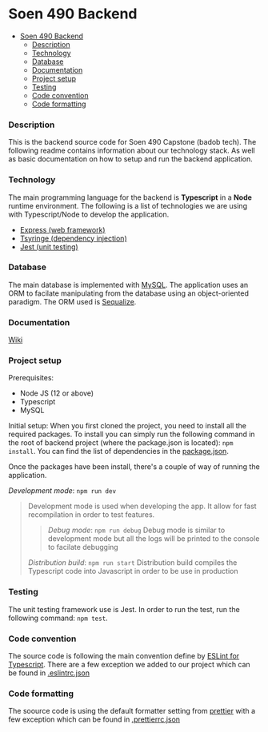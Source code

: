 # Soen 490 Backend

- [Soen 490 Backend](#soen-490-backend)
  - [Description](#description)
  - [Technology](#technology)
  - [Database](#database)
  - [Documentation](#documentation)
  - [Project setup](#project-setup)
  - [Testing](#testing)
  - [Code convention](#code-convention)
  - [Code formatting](#code-formatting)

### Description

This is the backend source code for Soen 490 Capstone (badob tech). The following readme contains information about our technology stack. As well as basic documentation on how to setup and run the backend application.

### Technology

The main programming language for the backend is **Typescript** in a **Node** runtime environment. The following is a list of technologies we are using with Typescript/Node to develop the application.

- [Express (web framework)](https://expressjs.com/)
- [Tsyringe (dependency injection)](https://github.com/microsoft/tsyringe)
- [Jest (unit testing)](https://jestjs.io/)

### Database

The main database is implemented with [MySQL](https://www.mysql.com/). The application uses an ORM to facilate manipulating from the database using an object-oriented paradigm. The ORM used is [Sequalize](https://sequelize.org/).

### Documentation

[Wiki]()

### Project setup

Prerequisites:

- Node JS (12 or above)
- Typescript
- MySQL

Initial setup:
When you first cloned the project, you need to install all the required packages. To install you can simply run the following command in the root of backend project (where the package.json is located): `npm install`. You can find the list of dependencies in the [package.json](package.json).

Once the packages have been install, there's a couple of way of running the application.

_Development mode_: `npm run dev`

> Development mode is used when developing the app. It allow for fast recompilation in order to test features.
>
> > _Debug mode_: `npm run debug`
> > Debug mode is similar to development mode but all the logs will be printed to the console to facilate debugging
>
> _Distribution build_: `npm run start`
> Distribution build compiles the Typescript code into Javascript in order to be use in production

### Testing

The unit testing framework use is Jest. In order to run the test, run the following command: `npm test`.

### Code convention

The source code is following the main convention define by [ESLint for Typescript](https://github.com/typescript-eslint/typescript-eslint/tree/master/packages/eslint-plugin). There are a few exception we added to our project which can be found in [.eslintrc.json](.eslintrc.json)

### Code formatting

The soource code is using the default formatter setting from [prettier](https://prettier.io/) with a few exception which can be found in [.prettierrc.json](.prettierrc.json)
